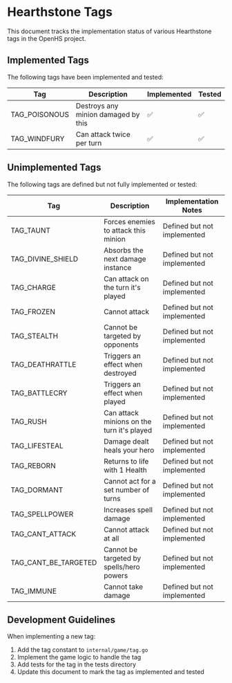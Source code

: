 # Hearthstone Tags

This document tracks the implementation status of various Hearthstone tags in the OpenHS project.

## Implemented Tags

The following tags have been implemented and tested:

| Tag | Description | Implemented | Tested |
|-----|-------------|-------------|--------|
| TAG_POISONOUS | Destroys any minion damaged by this | ✅ | ✅ |
| TAG_WINDFURY | Can attack twice per turn | ✅ | ✅ |

## Unimplemented Tags

The following tags are defined but not fully implemented or tested:

| Tag | Description | Implementation Notes |
|-----|-------------|---------------------|
| TAG_TAUNT | Forces enemies to attack this minion | Defined but not implemented |
| TAG_DIVINE_SHIELD | Absorbs the next damage instance | Defined but not implemented |
| TAG_CHARGE | Can attack on the turn it's played | Defined but not implemented |
| TAG_FROZEN | Cannot attack | Defined but not implemented |
| TAG_STEALTH | Cannot be targeted by opponents | Defined but not implemented |
| TAG_DEATHRATTLE | Triggers an effect when destroyed | Defined but not implemented |
| TAG_BATTLECRY | Triggers an effect when played | Defined but not implemented |
| TAG_RUSH | Can attack minions on the turn it's played | Defined but not implemented |
| TAG_LIFESTEAL | Damage dealt heals your hero | Defined but not implemented |
| TAG_REBORN | Returns to life with 1 Health | Defined but not implemented |
| TAG_DORMANT | Cannot act for a set number of turns | Defined but not implemented |
| TAG_SPELLPOWER | Increases spell damage | Defined but not implemented |
| TAG_CANT_ATTACK | Cannot attack at all | Defined but not implemented |
| TAG_CANT_BE_TARGETED | Cannot be targeted by spells/hero powers | Defined but not implemented |
| TAG_IMMUNE | Cannot take damage | Defined but not implemented |

## Development Guidelines

When implementing a new tag:
1. Add the tag constant to `internal/game/tag.go`
2. Implement the game logic to handle the tag
3. Add tests for the tag in the tests directory
4. Update this document to mark the tag as implemented and tested 